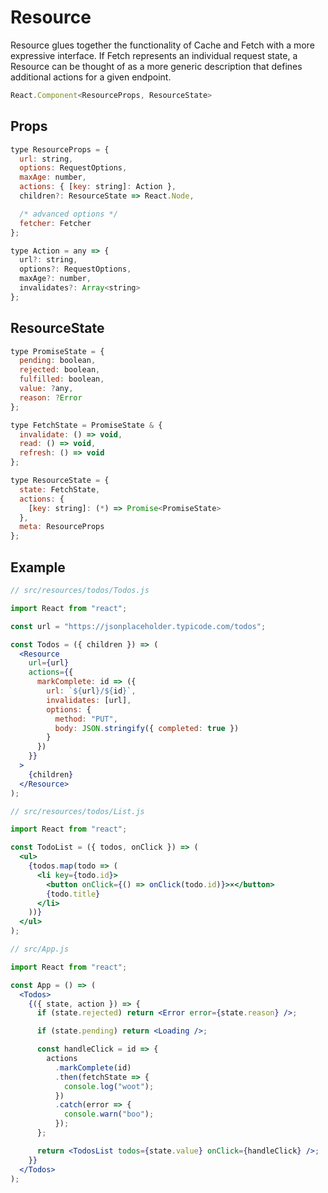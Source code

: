 # Resource

Resource glues together the functionality of Cache and Fetch with a more
expressive interface. If Fetch represents an individual request state, a
Resource can be thought of as a more generic description that defines
additional actions for a given endpoint.

```js
React.Component<ResourceProps, ResourceState>
```

## Props

```js
type ResourceProps = {
  url: string,
  options: RequestOptions,
  maxAge: number,
  actions: { [key: string]: Action },
  children?: ResourceState => React.Node,

  /* advanced options */
  fetcher: Fetcher
};

type Action = any => {
  url?: string,
  options?: RequestOptions,
  maxAge?: number,
  invalidates?: Array<string>
};
```

## ResourceState

```js
type PromiseState = {
  pending: boolean,
  rejected: boolean,
  fulfilled: boolean,
  value: ?any,
  reason: ?Error
};

type FetchState = PromiseState & {
  invalidate: () => void,
  read: () => void,
  refresh: () => void
};

type ResourceState = {
  state: FetchState,
  actions: {
    [key: string]: (*) => Promise<PromiseState>
  },
  meta: ResourceProps
};
```

## Example

```jsx
// src/resources/todos/Todos.js

import React from "react";

const url = "https://jsonplaceholder.typicode.com/todos";

const Todos = ({ children }) => (
  <Resource
    url={url}
    actions={{
      markComplete: id => ({
        url: `${url}/${id}`,
        invalidates: [url],
        options: {
          method: "PUT",
          body: JSON.stringify({ completed: true })
        }
      })
    }}
  >
    {children}
  </Resource>
);
```

```jsx
// src/resources/todos/List.js

import React from "react";

const TodoList = ({ todos, onClick }) => (
  <ul>
    {todos.map(todo => (
      <li key={todo.id}>
        <button onClick={() => onClick(todo.id)}>×</button>
        {todo.title}
      </li>
    ))}
  </ul>
);
```

```jsx
// src/App.js

import React from "react";

const App = () => (
  <Todos>
    {({ state, action }) => {
      if (state.rejected) return <Error error={state.reason} />;

      if (state.pending) return <Loading />;

      const handleClick = id => {
        actions
          .markComplete(id)
          .then(fetchState => {
            console.log("woot");
          })
          .catch(error => {
            console.warn("boo");
          });
      };

      return <TodosList todos={state.value} onClick={handleClick} />;
    }}
  </Todos>
);
```
